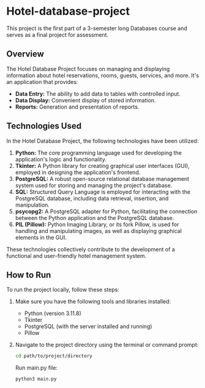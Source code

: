 # Hotel-database-project

This project is the first part of a 3-semester long Databases course and serves as a final project for assessment.

## Overview

The Hotel Database Project focuses on managing and displaying information about hotel reservations, rooms, guests, services, and more. It's an application that provides:

- **Data Entry:** The ability to add data to tables with controlled input.
- **Data Display:** Convenient display of stored information.
- **Reports:** Generation and presentation of reports.

## Technologies Used

In the Hotel Database Project, the following technologies have been utilized:

1. **Python:** The core programming language used for developing the application's logic and functionality.
2. **Tkinter:** A Python library for creating graphical user interfaces (GUI), employed in designing the application's frontend.
3. **PostgreSQL:** A robust open-source relational database management system used for storing and managing the project's database.
4. **SQL:** Structured Query Language is employed for interacting with the PostgreSQL database, including data retrieval, insertion, and manipulation.
5. **psycopg2:** A PostgreSQL adapter for Python, facilitating the connection between the Python application and the PostgreSQL database.
6. **PIL (Pillow):** Python Imaging Library, or its fork Pillow, is used for handling and manipulating images, as well as displaying graphical elements in the GUI.

These technologies collectively contribute to the development of a functional and user-friendly hotel management system.

## How to Run

To run the project locally, follow these steps:

1. Make sure you have the following tools and libraries installed:
   - Python (version 3.11.8)
   - Tkinter
   - PostgreSQL (with the server installed and running)
   - Pillow

2. Navigate to the project directory using the terminal or command prompt:

   ```bash
   cd path/to/project/directory
   ```
   Run main.py file:
   ```bash
   python3 main.py
   ```
